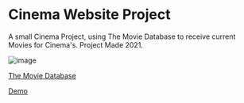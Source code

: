 # Cinema Website Project

A small Cinema Project, using The Movie Database to receive current Movies for Cinema's. Project Made 2021.

![image](https://github.com/DeisnerMedia/Gaunrmaxx/assets/71188924/14c00557-88c5-4311-b372-39ce20321c28)

[The Movie Database](https://www.themoviedb.org/?language=de)

<a id="demo" href="https://gaunrmaxx.deisnermedia.de">Demo</a>
